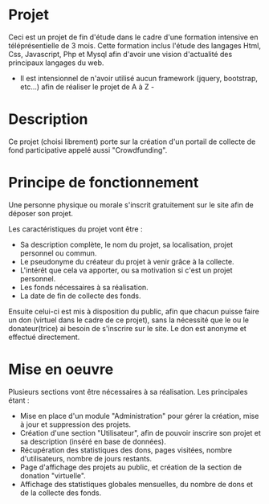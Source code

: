 # Projet
Ceci est un projet de fin d'étude dans le cadre d'une formation intensive en téléprésentielle de 3 mois.
Cette formation inclus l'étude des langages Html, Css, Javascript, Php et Mysql afin d'avoir une vision d'actualité des principaux langages du web.

 - Il est intensionnel de n'avoir utilisé aucun framework (jquery, bootstrap, etc...) afin de réaliser le projet de A à Z -

# Description
Ce projet (choisi librement) porte sur la création d'un portail de collecte de fond participative appelé aussi "Crowdfunding".

# Principe de fonctionnement
Une personne physique ou morale s'inscrit gratuitement sur le site afin de déposer son projet.

Les caractéristiques du projet vont être :
* Sa description complète, le nom du projet, sa localisation, projet personnel ou commun.
* Le pseudonyme du créateur du projet à venir grâce à la collecte.
* L'intérêt que cela va apporter, ou sa motivation si c'est un projet personnel.
* Les fonds nécessaires à sa réalisation.
* La date de fin de collecte des fonds.

Ensuite celui-ci est mis à disposition du public, afin que chacun puisse faire un don (virtuel dans le cadre de ce projet), 
sans la nécessité que le ou le donateur(trice) ai besoin de s'inscrire sur le site. Le don est anonyme et effectué directement. 

# Mise en oeuvre
Plusieurs sections vont être nécessaires à sa réalisation. Les principales étant :
- Mise en place d'un module "Administration" pour gérer la création, mise à jour et suppression des projets.
- Création d'une section "Utilisateur", afin de pouvoir inscrire son projet et sa description (inséré en base de données).
- Récupération des statistiques des dons, pages visitées, nombre d'utilisateurs, nombre de jours restants.
- Page d'affichage des projets au public, et création de la section de donation "virtuelle".
- Affichage des statistiques globales mensuelles, du nombre de dons et de la collecte des fonds.
